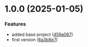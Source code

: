 # 1.0.0 (2025-01-05)


### Features

* added base project ([459a067](https://github.com/js20org/deploy/commit/459a0672317147130bc9ddd385aa30368a7c2f50))
* first version ([6a3b8e7](https://github.com/js20org/deploy/commit/6a3b8e7678c8f89c42780b67aab7018595cc45a6))

